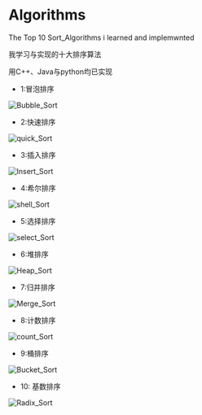 
# Algorithms

The Top 10 Sort_Algorithms i learned and implemwnted

我学习与实现的十大排序算法

用C++、Java与python均已实现

* 1:冒泡排序

![Bubble_Sort](https://github.com/liuzuoping/Algorithms/blob/master/images/%E5%86%92%E6%B3%A1%E6%8E%92%E5%BA%8F.gif)

* 2:快速排序

![quick_Sort](https://github.com/liuzuoping/Algorithms/blob/master/images/%E5%BF%AB%E9%80%9F%E6%8E%92%E5%BA%8F.gif)

* 3:插入排序

![Insert_Sort](https://github.com/liuzuoping/Algorithms/blob/master/images/%E6%8F%92%E5%85%A5%E6%8E%92%E5%BA%8F.gif)

* 4:希尔排序

![shell_Sort](https://github.com/liuzuoping/Algorithms/blob/master/images/%E5%B8%8C%E5%B0%94%E6%8E%92%E5%BA%8F.gif)

* 5:选择排序

![select_Sort](https://github.com/liuzuoping/Algorithms/blob/master/images/%E9%80%89%E6%8B%A9%E6%8E%92%E5%BA%8F.gif)

* 6:堆排序

![Heap_Sort](https://github.com/liuzuoping/Algorithms/blob/master/images/%E5%A0%86%E6%8E%92%E5%BA%8F.gif)

* 7:归并排序

![Merge_Sort](https://github.com/liuzuoping/Algorithms/blob/master/images/MergeSort.gif)

* 8:计数排序

![count_Sort](https://github.com/liuzuoping/Algorithms/blob/master/images/%E8%AE%A1%E6%95%B0%E6%8E%92%E5%BA%8F.gif)

* 9:桶排序

![Bucket_Sort](https://github.com/liuzuoping/Algorithms/blob/master/images/%E6%A1%B6%E6%8E%92%E5%BA%8F.gif)

* 10: 基数排序

![Radix_Sort](https://github.com/liuzuoping/Algorithms/blob/master/images/%E5%9F%BA%E6%95%B0%E6%8E%92%E5%BA%8F.gif)
